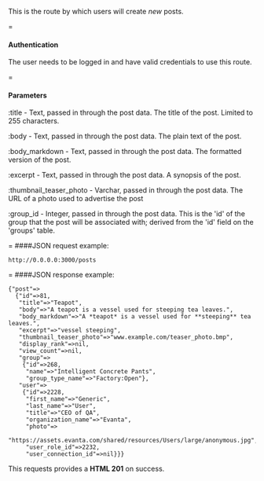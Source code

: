 This is the route by which users will create *new* posts.

=
#### Authentication

The user needs to be logged in and have valid credentials to use this route.

=
#### Parameters

:title - Text, passed in through the post data. The title of the post. Limited to 255 characters. 

:body - Text, passed in through the post data. The plain text of the post.

:body_markdown - Text, passed in through the post data. The formatted version of the post. 

:excerpt - Text, passed in through the post data. A synopsis of the post.

:thumbnail_teaser_photo - Varchar, passed in through the post data. The URL of a photo used to advertise the post

:group_id - Integer, passed in through the post data. This is the 'id' of the group that the post will be associated with; derived from the 'id' field on the 'groups' table.

=
####JSON request example:
```
http://0.0.0.0:3000/posts
```

=
####JSON response example:

```
{"post"=>
  {"id"=>81,
   "title"=>"Teapot",
   "body"=>"A teapot is a vessel used for steeping tea leaves.",
   "body_markdown"=>"A *teapot* is a vessel used for **steeping** tea leaves.",
   "excerpt"=>"vessel steeping",
   "thumbnail_teaser_photo"=>"www.example.com/teaser_photo.bmp",
   "display_rank"=>nil,
   "view_count"=>nil,
   "group"=>
    {"id"=>268,
     "name"=>"Intelligent Concrete Pants",
     "group_type_name"=>"Factory:Open"},
   "user"=>
    {"id"=>2228,
     "first_name"=>"Generic",
     "last_name"=>"User",
     "title"=>"CEO of QA",
     "organization_name"=>"Evanta",
     "photo"=>
      "https://assets.evanta.com/shared/resources/Users/large/anonymous.jpg",
     "user_role_id"=>2232,
     "user_connection_id"=>nil}}}
```

This requests provides a <strong>HTML 201</strong> on success.